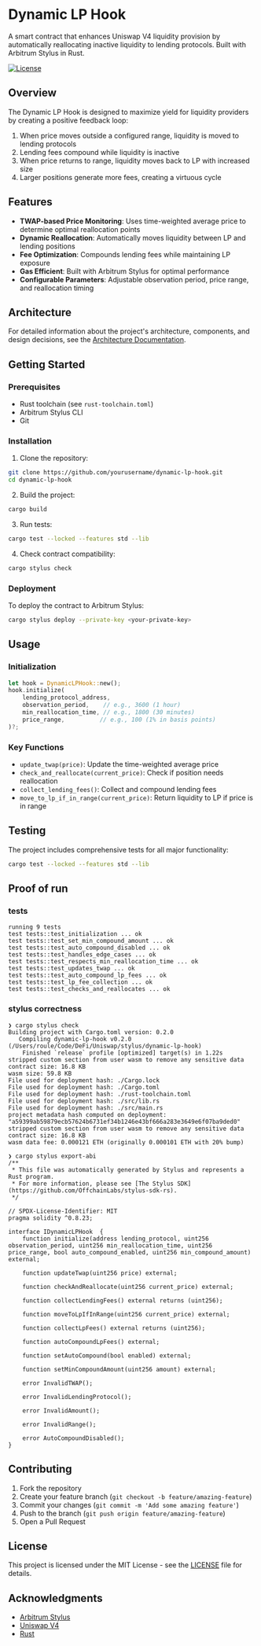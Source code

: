 # Dynamic LP Hook

A smart contract that enhances Uniswap V4 liquidity provision by automatically reallocating inactive liquidity to lending protocols. Built with Arbitrum Stylus in Rust.

[![License](https://img.shields.io/badge/license-MIT-blue.svg)](LICENSE)

## Overview

The Dynamic LP Hook is designed to maximize yield for liquidity providers by creating a positive feedback loop:
1. When price moves outside a configured range, liquidity is moved to lending protocols
2. Lending fees compound while liquidity is inactive
3. When price returns to range, liquidity moves back to LP with increased size
4. Larger positions generate more fees, creating a virtuous cycle

## Features

- **TWAP-based Price Monitoring**: Uses time-weighted average price to determine optimal reallocation points
- **Dynamic Reallocation**: Automatically moves liquidity between LP and lending positions
- **Fee Optimization**: Compounds lending fees while maintaining LP exposure
- **Gas Efficient**: Built with Arbitrum Stylus for optimal performance
- **Configurable Parameters**: Adjustable observation period, price range, and reallocation timing

## Architecture

For detailed information about the project's architecture, components, and design decisions, see the [Architecture Documentation](docs/architecture.md).

## Getting Started

### Prerequisites

- Rust toolchain (see `rust-toolchain.toml`)
- Arbitrum Stylus CLI
- Git

### Installation

1. Clone the repository:
```bash
git clone https://github.com/yourusername/dynamic-lp-hook.git
cd dynamic-lp-hook
```

2. Build the project:
```bash
cargo build
```

3. Run tests:
```bash
cargo test --locked --features std --lib
```

4. Check contract compatibility:
```bash
cargo stylus check
```

### Deployment

To deploy the contract to Arbitrum Stylus:

```bash
cargo stylus deploy --private-key <your-private-key>
```

## Usage

### Initialization

```rust
let hook = DynamicLPHook::new();
hook.initialize(
    lending_protocol_address,
    observation_period,    // e.g., 3600 (1 hour)
    min_reallocation_time, // e.g., 1800 (30 minutes)
    price_range,          // e.g., 100 (1% in basis points)
)?;
```

### Key Functions

- `update_twap(price)`: Update the time-weighted average price
- `check_and_reallocate(current_price)`: Check if position needs reallocation
- `collect_lending_fees()`: Collect and compound lending fees
- `move_to_lp_if_in_range(current_price)`: Return liquidity to LP if price is in range

## Testing

The project includes comprehensive tests for all major functionality:

```bash
cargo test --locked --features std --lib
```

## Proof of run 
### tests
```
running 9 tests
test tests::test_initialization ... ok
test tests::test_set_min_compound_amount ... ok
test tests::test_auto_compound_disabled ... ok
test tests::test_handles_edge_cases ... ok
test tests::test_respects_min_reallocation_time ... ok
test tests::test_updates_twap ... ok
test tests::test_auto_compound_lp_fees ... ok
test tests::test_lp_fee_collection ... ok
test tests::test_checks_and_reallocates ... ok
``` 

### stylus correctness
```
❯ cargo stylus check
Building project with Cargo.toml version: 0.2.0
   Compiling dynamic-lp-hook v0.2.0 (/Users/roule/Code/DeFi/Uniswap/stylus/dynamic-lp-hook)
    Finished `release` profile [optimized] target(s) in 1.22s
stripped custom section from user wasm to remove any sensitive data
contract size: 16.8 KB
wasm size: 59.8 KB
File used for deployment hash: ./Cargo.lock
File used for deployment hash: ./Cargo.toml
File used for deployment hash: ./rust-toolchain.toml
File used for deployment hash: ./src/lib.rs
File used for deployment hash: ./src/main.rs
project metadata hash computed on deployment: "a59399ab59879ecb57624b6731ef34b1246e43bf666a283e3649e6f07ba9ded0"
stripped custom section from user wasm to remove any sensitive data
contract size: 16.8 KB
wasm data fee: 0.000121 ETH (originally 0.000101 ETH with 20% bump)
```


```
❯ cargo stylus export-abi
/**
 * This file was automatically generated by Stylus and represents a Rust program.
 * For more information, please see [The Stylus SDK](https://github.com/OffchainLabs/stylus-sdk-rs).
 */

// SPDX-License-Identifier: MIT
pragma solidity ^0.8.23;

interface IDynamicLPHook  {
    function initialize(address lending_protocol, uint256 observation_period, uint256 min_reallocation_time, uint256 price_range, bool auto_compound_enabled, uint256 min_compound_amount) external;

    function updateTwap(uint256 price) external;

    function checkAndReallocate(uint256 current_price) external;

    function collectLendingFees() external returns (uint256);

    function moveToLpIfInRange(uint256 current_price) external;

    function collectLpFees() external returns (uint256);

    function autoCompoundLpFees() external;

    function setAutoCompound(bool enabled) external;

    function setMinCompoundAmount(uint256 amount) external;

    error InvalidTWAP();

    error InvalidLendingProtocol();

    error InvalidAmount();

    error InvalidRange();

    error AutoCompoundDisabled();
}
```

## Contributing

1. Fork the repository
2. Create your feature branch (`git checkout -b feature/amazing-feature`)
3. Commit your changes (`git commit -m 'Add some amazing feature'`)
4. Push to the branch (`git push origin feature/amazing-feature`)
5. Open a Pull Request

## License

This project is licensed under the MIT License - see the [LICENSE](LICENSE) file for details.

## Acknowledgments

- [Arbitrum Stylus](https://docs.arbitrum.io/stylus)
- [Uniswap V4](https://docs.uniswap.org/contracts/v4/overview)
- [Rust](https://www.rust-lang.org/)
